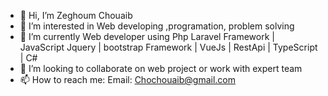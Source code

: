 - 👋 Hi, I’m Zeghoum Chouaib
- 👀 I’m interested in Web developing ,programation, problem solving
- 🌱 I’m currently Web developer using Php Laravel Framework | JavaScript Jquery | bootstrap Framework | VueJs | RestApi | TypeScript | C#
- 💞️ I’m looking to collaborate on web project or work with expert team
- 📫 How to reach me: Email: Chochouaib@gmail.com

<!---
chouaibcm/chouaibcm is a ✨ special ✨ repository because its `README.md` (this file) appears on your GitHub profile.
You can click the Preview link to take a look at your changes.
--->
